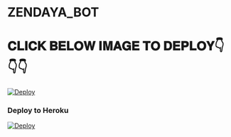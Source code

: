 # ZENDAYA_BOT

# 𝐂𝐋𝐈𝐂𝐊 𝐁𝐄𝐋𝐎𝐖 𝐈𝐌𝐀𝐆𝐄 𝐓𝐎 𝐃𝐄𝐏𝐋𝐎𝐘👇👇👇


[![Deploy](https://telegra.ph/file/fb033f0bb54277ea9682d.jpg)](https://heroku.com/deploy?template=https://github.com/SAZUKI-SAMSUNG/AutoFilterBot)


### Deploy to Heroku
[![Deploy](https://www.heroku.com/deploy/button.svg)](https://heroku.com/deploy?template=https://github.com/SAZUKI-SAMSUNG/Zendaya-RoBot)
